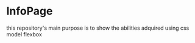 # InfoPage
this repository's main purpose is to show the abilities adquired using css model flexbox
